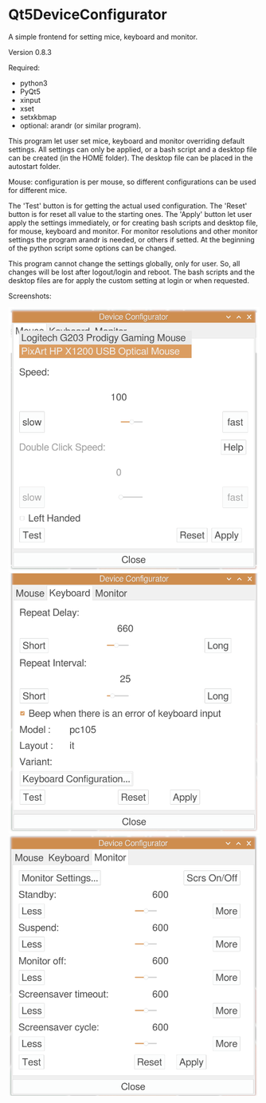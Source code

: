 # Qt5DeviceConfigurator
A simple frontend for setting mice, keyboard and monitor.

Version 0.8.3

Required:
- python3
- PyQt5
- xinput
- xset
- setxkbmap
- optional: arandr (or similar program).

This program let user set mice, keyboard and monitor overriding default settings. All settings can only be applied, or a bash script and a desktop file can be created (in the HOME folder). The desktop file can be placed in the autostart folder.

Mouse: configuration is per mouse, so different configurations can be used for different mice.

The 'Test' button is for getting the actual used configuration. The 'Reset' button is for reset all value to the starting ones. The 'Apply' button let user apply the settings immediately, or for creating bash scripts and desktop file, for mouse, keyboard and monitor. For monitor resolutions and other monitor settings the program arandr is needed, or others if setted. At the beginning of the python script some options can be changed.

This program cannot change the settings globally, only for user. So, all changes will be lost after logout/login and reboot. The bash scripts and the desktop files are for apply the custom setting at login or when requested.

Screenshots:

![My image](https://github.com/frank038/Qt5DeviceConfigurator/blob/main/image1.png)
![My image](https://github.com/frank038/Qt5DeviceConfigurator/blob/main/image2.png)
![My image](https://github.com/frank038/Qt5DeviceConfigurator/blob/main/image3.png)
